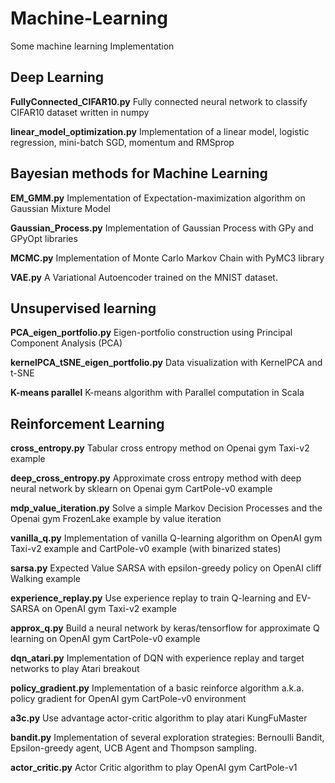 # Machine-Learning

Some machine learning Implementation


## Deep Learning

**FullyConnected_CIFAR10.py** Fully connected neural network to classify CIFAR10 dataset written in numpy

**linear_model_optimization.py** Implementation of a linear model, logistic regression, mini-batch SGD, momentum and RMSprop

## Bayesian methods for Machine Learning
**EM_GMM.py** Implementation of Expectation-maximization algorithm on Gaussian Mixture Model

**Gaussian_Process.py** Implementation of Gaussian Process with  GPy and GPyOpt libraries

**MCMC.py** Implementation of Monte Carlo Markov Chain with PyMC3 library

**VAE.py** A Variational Autoencoder trained on the MNIST dataset.

## Unsupervised learning
**PCA_eigen_portfolio.py** Eigen-portfolio construction using Principal Component Analysis (PCA)

**kernelPCA_tSNE_eigen_portfolio.py** Data visualization with KernelPCA and t-SNE

**K-means parallel** K-means algorithm with Parallel computation in Scala

## Reinforcement Learning
**cross_entropy.py** Tabular cross entropy method on Openai gym Taxi-v2 example

**deep_cross_entropy.py** Approximate cross entropy method with deep neural network by sklearn on Openai gym CartPole-v0 example

**mdp_value_iteration.py** Solve a simple Markov Decision Processes and the Openai gym FrozenLake example by value iteration

**vanilla_q.py** Implementation of vanilla Q-learning algorithm on OpenAI gym Taxi-v2 example and CartPole-v0 example (with binarized states)

**sarsa.py** Expected Value SARSA with epsilon-greedy policy on OpenAI cliff Walking example

**experience_replay.py** Use experience replay to train Q-learning and EV-SARSA on OpenAI gym Taxi-v2 example

**approx_q.py** Build a neural network by keras/tensorflow for approximate Q learning on OpenAI gym CartPole-v0 example

**dqn_atari.py** Implementation of DQN with experience replay and target networks to play Atari breakout

**policy_gradient.py** Implementation of a basic reinforce algorithm a.k.a. policy gradient for OpenAI gym CartPole-v0 environment

**a3c.py** Use advantage actor-critic algorithm to play atari KungFuMaster

**bandit.py** Implementation of several exploration strategies: Bernoulli Bandit, Epsilon-greedy agent, UCB Agent and Thompson sampling.

**actor_critic.py** Actor Critic algorithm to play OpenAI gym CartPole-v1
